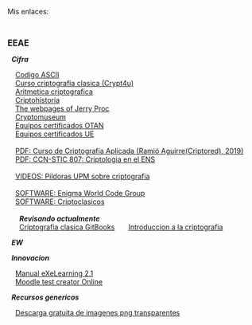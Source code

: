 <!DOCTYPE html>
<html>
<head>
</head>
<body>
  <p>Mis enlaces:</p>
  <br>
  <p><b><big>EEAE</big></b></p>
  <p>&nbsp;&nbsp;<b><i>Cifra</i></b></p>
  <p>
    &nbsp;&nbsp;&nbsp;&nbsp;<a href="https://elcodigoascii.com.ar/">Codigo ASCII</a>
    <br>
    &nbsp;&nbsp;&nbsp;&nbsp;<a href="http://www.criptored.upm.es/crypt4you/temas/criptografiaclasica/leccion1.html">Curso criptografia clasica (Crypt4u)</a>
    <br>
    &nbsp;&nbsp;&nbsp;&nbsp;<a href="http://www.dma.fi.upm.es/recursos/aplicaciones/matematica_discreta/web/aritmetica_modular/criptografia.html">Aritmetica criptografica</a>
    <br>
    &nbsp;&nbsp;&nbsp;&nbsp;<a href="http://www.criptohistoria.es/index.html">Criptohistoria</a>
    <br>
    &nbsp;&nbsp;&nbsp;&nbsp;<a href="http://www.jproc.ca/">The webpages of Jerry Proc</a>
    <br>
    &nbsp;&nbsp;&nbsp;&nbsp;<a href="https://www.cryptomuseum.com/">Cryptomuseum</a>
    <br>
    &nbsp;&nbsp;&nbsp;&nbsp;<a href="https://www.ia.nato.int/NIAPC/">Equipos certificados OTAN</a>
    <br>
    &nbsp;&nbsp;&nbsp;&nbsp;<a href="https://www.consilium.europa.eu/en/general-secretariat/corporate-policies/classified-information/information-assurance/">Equipos certificados UE</a>
    <br>
    <br>
    &nbsp;&nbsp;&nbsp;&nbsp;<a href="http://www.criptored.upm.es/descarga/CursoCriptografiaAplicada2018.pdf">PDF: Curso de Criptografía Aplicada (Ramió Aguirre(Criptored), 2019)</a>
    <br>
    &nbsp;&nbsp;&nbsp;&nbsp;<a href="https://www.ccn-cert.cni.es/series-ccn-stic/800-guia-esquema-nacional-de-seguridad/513-ccn-stic-807-criptologia-de-empleo-en-el-ens/file.html">PDF: CCN-STIC 807: Criptologia en el ENS</a>
    <br>
    <br>
    &nbsp;&nbsp;&nbsp;&nbsp;<a href="https://youtube.com/playlist?list=PLS3bi-JtNO3hanlIFTgfwClXATTSFeNh_">VIDEOS: Pildoras UPM sobre criptografia</a>
    <br>
    <br>
    &nbsp;&nbsp;&nbsp;&nbsp;<a href="https://www.enigmaworldcodegroup.com/">SOFTWARE: Enigma World Code Group</a>
    <br>
    &nbsp;&nbsp;&nbsp;&nbsp;<a href="http://www.criptored.upm.es/software/sw_m001c.htm">SOFTWARE: Criptoclasicos</a>
    <br>
    <br>
    &nbsp;&nbsp;&nbsp;&nbsp;&nbsp;&nbsp;<b><i>Revisando actualmente</i></b>
    <br>
    &nbsp;&nbsp;&nbsp;&nbsp;&nbsp;&nbsp;<a href="https://joseluistabaracarbajo.gitbooks.io/criptografia-clasica/content/index.html">Criptografia clasica GitBooks</a>
    &nbsp;&nbsp;&nbsp;&nbsp;&nbsp;&nbsp;<a href="http://www.revista.unam.mx/vol.7/num7/art55/jul_art55.pdf">Introduccion a la criptografia</a>
    <br>
  </p>
  <p>&nbsp;&nbsp;<b><i>EW</i></b></p>
  <p>
  </p>
  <p>&nbsp;&nbsp;<b><i>Innovacion</i></b></p>
  <p>
    &nbsp;&nbsp;&nbsp;&nbsp;<a href="http://exelearning.net/html_manual/exe20/">Manual eXeLearning 2.1</a>
    <br>
    &nbsp;&nbsp;&nbsp;&nbsp;<a href="http://text2gift.atwebpages.com/Text2GiftConverter.html">Moodle test creator Online</a>
    <br>
  </p>
  <p>&nbsp;&nbsp;<b><i>Recursos genericos</i></b></p>
  <p>
    &nbsp;&nbsp;&nbsp;&nbsp;<a href="https://www.pngwing.com/es">Descarga gratuita de imagenes png transparentes</a>
    <br>
  </p>
</body>
